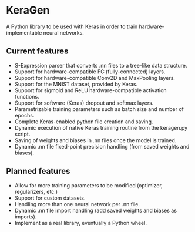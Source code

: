 # KeraGen
A Python library to be used with Keras in order to train hardware-implementable neural networks.

## Current features
* S-Expression parser that converts .nn files to a tree-like data structure.
* Support for hardware-compatible FC (fully-connected) layers.
* Support for hardware-compatible Conv2D and MaxPooling layers.
* Support for the MNIST dataset, provided by Keras.
* Support for sigmoid and ReLU hardware-compatible activation functions.
* Support for software (Keras) dropout and softmax layers.
* Parametrizable training parameters such as batch size and number of epochs.
* Complete Keras-enabled python file creation and saving.
* Dynamic execution of native Keras training routine from the keragen.py script.
* Saving of weights and biases in .nn files once the model is trained.
* Dynamic .nn file fixed-point precision handling (from saved weights and biases).
## Planned features
* Allow for more training parameters to be modified (optimizer, regularizers, etc.)
* Support for custom datasets.
* Handling more than one neural network per .nn file.
* Dynamic .nn file import handling (add saved weights and biases as imports).
* Implement as a real library, eventually a Python wheel.
